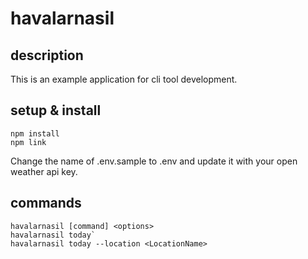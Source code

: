 # havalarnasil

## description

This is an example application for cli tool development.

## setup & install
    
    npm install
    npm link
    
Change the name of .env.sample to .env and update it with your open weather api key.

## commands

    havalarnasil [command] <options>
    havalarnasil today`
    havalarnasil today --location <LocationName>

